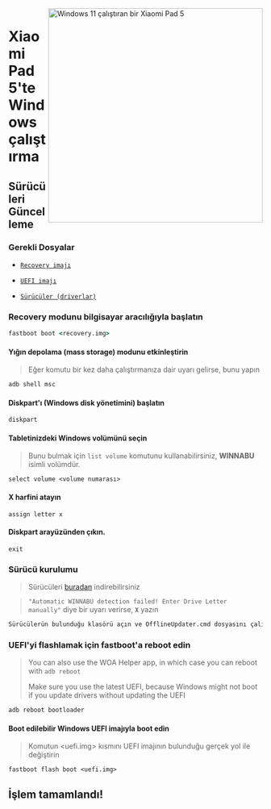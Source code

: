 <img align="right" src="https://raw.githubusercontent.com/erdilS/Port-Windows-11-Xiaomi-Pad-5/main/nabu.png" width="425" alt="Windows 11 çalıştıran bir Xiaomi Pad 5">

# Xiaomi Pad 5'te Windows çalıştırma

## Sürücüleri Güncelleme

### Gerekli Dosyalar
- [```Recovery imajı```](https://github.com/erdilS/Port-Windows-11-Xiaomi-Pad-5/releases/download/1.0/recovery.img)

- [```UEFI imajı```](https://github.com/erdilS/Port-Windows-11-Xiaomi-Pad-5/releases/download/UEFI/uefi-v3.img)
  
- [```Sürücüler (driverlar)```](https://github.com/map220v/MiPad5-Drivers/releases/latest)

### Recovery modunu bilgisayar aracılığıyla başlatın
```cmd
fastboot boot <recovery.img>
```

#### Yığın depolama (mass storage) modunu etkinleştirin
> Eğer komutu bir kez daha çalıştırmanıza dair uyarı gelirse, bunu yapın
```cmd
adb shell msc
```
  
#### Diskpart'ı (Windows disk yönetimini) başlatın
```cmd
diskpart
```

#### Tabletinizdeki Windows volümünü seçin
> Bunu bulmak için `list volume` komutunu kullanabilirsiniz, **WINNABU** isimli volümdür.
```diskpart
select volume <volume numarası>
```

#### X harfini atayın
```diskpart
assign letter x
```

#### Diskpart arayüzünden çıkın.
```diskpart
exit
```

### Sürücü kurulumu
> Sürücüleri [buradan](https://github.com/map220v/MiPad5-Drivers/releases/latest) indirebilirsiniz

> `"Automatic WINNABU detection failed! Enter Drive Letter manually"` diye bir uyarı verirse, **`X`** yazın   
```cmd
Sürücülerün bulunduğu klasörü açın ve OfflineUpdater.cmd dosyasını çalıştırın
```
  
### UEFI'yi flashlamak için fastboot'a reboot edin
> You can also use the WOA Helper app, in which case you can reboot with ```adb reboot```
>
> Make sure you use the latest UEFI, because Windows might not boot if you update drivers without updating the UEFI
```cmd
adb reboot bootloader
```

#### Boot edilebilir Windows UEFI imajıyla boot edin
> Komutun <uefi.img> kısmını UEFI imajının bulunduğu gerçek yol ile değiştirin
```
fastboot flash boot <uefi.img>
```

## İşlem tamamlandı!
